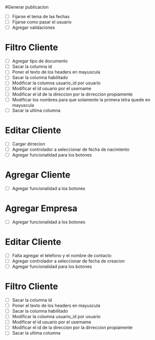 #Generar publicacion
- [ ] Fijarse el tema de las fechas
- [ ] Fijarse como pasar el usuario
- [ ] Agregar validaciones

# Filtro Cliente
- [ ] Agregar tipo de documento
- [ ] Sacar la columna id
- [ ] Poner el texto de los headers en mayuscula
- [ ] Sacar la columna habilitado 
- [ ] Modificar la columna usuario_id por usuario
- [ ] Modificar el id usuario por el username
- [ ] Modificar el id de la direccion por la dirreccion propiamente
- [ ] Modificar los nombres para que solamente la primera letra quede en mayuscula
- [ ] Sacar la ultima columna

# Editar Cliente
- [ ] Cargar dirrecion
- [ ] Agregar controlador a seleccionar de fecha de nacimiento
- [ ] Agregar funcionalidad para los botones

# Agregar Cliente
- [ ] Agregar funcionalidad a los botones

# Agregar Empresa
- [ ] Agregar funcionalidad a los botones

# Editar Cliente
- [ ] Falta agregar el telefono y el nombre de contacto
- [ ] Agregar controlador a seleccionar de fecha de creacion
- [ ] Agregar funcionalidad para los botones

# Filtro Cliente
- [ ] Sacar la columna id
- [ ] Poner el texto de los headers en mayuscula
- [ ] Sacar la columna habilitado 
- [ ] Modificar la columna usuario_id por usuario
- [ ] Modificar el id usuario por el username
- [ ] Modificar el id de la direccion por la dirreccion propiamente
- [ ] Sacar la ultima columna